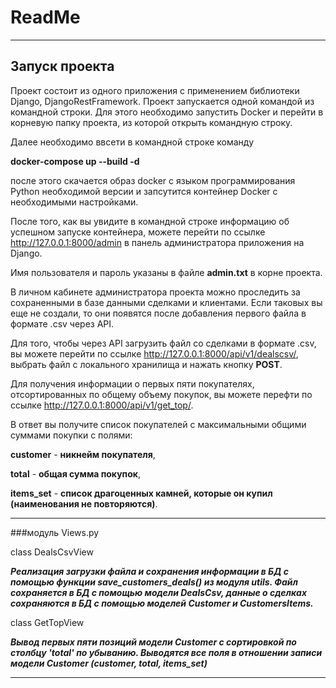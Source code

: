 ReadMe
=========
***

## Запуск проекта
Проект состоит из одного приложения с применением библиотеки Django, DjangoRestFramework.
Проект запускается одной командой из командной строки.
Для этого необходимо запустить Docker и перейти в корневую папку проекта, из которой открыть командную строку.

Далее необходимо ввсети в командной строке команду

**docker-compose up --build -d**

после этого скачается образ docker с языком программирования Python необходимой версии
и запсутится контейнер Docker с необходимыми настройками.


После того, как вы увидите в командной строке информацию об успешном запуске контейнера,
можете перейти по ссылке <http://127.0.0.1:8000/admin> в панель администратора приложения на Django.

Имя пользователя и пароль указаны в файле **admin.txt** в корне проекта.

В личном кабинете администратора проекта можно проследить за сохраненными в базе данными сделками и клиентами.
Если таковых вы еще не создали, то они появятся после добавления первого файла в формате .csv через API.

Для того, чтобы через API загрузить файл со сделками в формате .csv, вы можете перейти по ссылке
<http://127.0.0.1:8000/api/v1/dealscsv/>, выбрать файл с локального хранилища и нажать кнопку **POST**.

Для получения информации о первых пяти покупателях, отсортированных по общему объему покупок,
вы можете перефти по ссылке <http://127.0.0.1:8000/api/v1/get_top/>.

В ответ вы получите список покупателей с максимальными общими суммами покупки с полями:

**customer** - **никнейм покупателя**,

**total** - **общая сумма покупок**,

**items_set** - **список драгоценных камней, которые он купил (наименования не повторяются)**.

___



###модуль Views.py

class DealsCsvView

***Реализация загрузки файла и сохранения информации в БД с помощью функции save_customers_deals() из модуля utils.
Файл сохраняется в БД с помощью модели DealsCsv, данные о сделках сохраняются в БД с помощью моделей
Customer и CustomersItems.***

class GetTopView

***Вывод первых пяти позиций модели Customer с сортировкой по столбцу 'total' по убыванию.
Выводятся все поля в отношении записи модели Customer (customer, total, items_set)***
___
